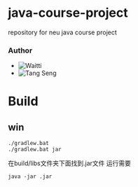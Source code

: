 # java-course-project
 repository  for neu java course  project

### Author
* ![Waitti](https://github.com/Waitti-long)
* ![Tang Seng](https://github.com/13595604)

# Build
## win
```
./gradlew.bat
./gradlew.bat jar
```
在build/libs文件夹下面找到.jar文件
运行需要
```
java -jar .jar
```

